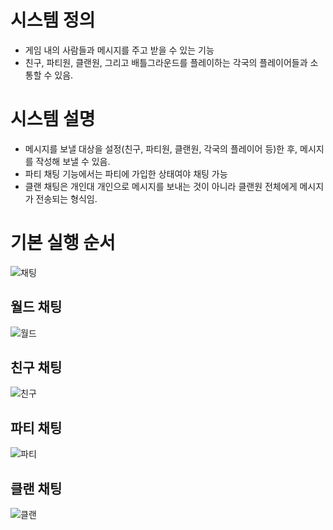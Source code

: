 # 시스템 정의
  - 게임 내의 사람들과 메시지를 주고 받을 수 있는 기능
  - 친구, 파티원, 클랜원, 그리고 배틀그라운드를 플레이하는 각국의 플레이어들과 소통할 수 있음.

# 시스템 설명
  - 메시지를 보낼 대상을 설정(친구, 파티원, 클랜원, 각국의 플레이어 등)한 후, 메시지를 작성해 보낼 수 있음.
  - 파티 채팅 기능에서는 파티에 가입한 상태여야 채팅 가능
  - 클랜 채팅은 개인대 개인으로 메시지를 보내는 것이 아니라 클랜원 전체에게 메시지가 전송되는 형식임.

# 기본 실행 순서
![채팅](https://postfiles.pstatic.net/MjAxODExMDlfMjM2/MDAxNTQxNzAxMjgwMDQ3.sr-1_2zfGjK9Z77cEaVrOWDrGCkCBcFNWHMqgrY66U8g.IRszzHe-rbziXYbNEESEgt4Q9_iHbNBFNASz_3xccnsg.PNG.xorud1217/%EC%B1%84%ED%8C%85_%EB%A9%94%EB%89%B4.png?type=w773)

## 월드 채팅
![월드](https://postfiles.pstatic.net/MjAxODExMDlfMTQw/MDAxNTQxNzAxMjgwMDYy.eN3OzYrglZHZCsIVk19jvBUFWy-_SRnLFEgilxYluh8g.S_s6FAU6OBu7E90JA1Woqa4f_gYCe-eFKvfTo9kkInog.PNG.xorud1217/%EC%9B%94%EB%93%9C%EC%B1%84%ED%8C%85.png?type=w773)

## 친구 채팅
![친구](https://postfiles.pstatic.net/MjAxODExMDlfNTYg/MDAxNTQxNzAxMjgwMDQx.LrbsrgBDQuJS33uyt4_ZlkAynJy5wOraUbod1P8juCEg.qYIodMpfdyAiMBolDhTXi8q-2ZEaLWSiZMF-lHPm_Kog.PNG.xorud1217/%EC%B9%9C%EA%B5%AC%EC%B1%84%ED%8C%85.png?type=w773)

## 파티 채팅
![파티](https://postfiles.pstatic.net/MjAxODExMDlfMTg0/MDAxNTQxNzAxMjgwMzUy.zW8an8shhFTv8UPzDY5vdqvUsvdufWAAiGApfC81Kcog.V_SE7luAXiwaPPd2U2dVosJepQCxC0AFCnyYO63zWw4g.PNG.xorud1217/%ED%8C%8C%ED%8B%B0%EC%B1%84%ED%8C%85.png?type=w773)

## 클랜 채팅
![클랜](https://postfiles.pstatic.net/MjAxODExMDlfMjM4/MDAxNTQxNzAxMjgwMzAx.FXYcjnS0zwe2uW-XvTc7ESoErMvFoBDvCQJ4zlz8xHcg.EzmwffH38a717Q8eVb72EPYCcx5pVWLD24qxcZoWVb8g.PNG.xorud1217/%ED%81%B4%EB%9E%9C%EC%B1%84%ED%8C%85.png?type=w773)
